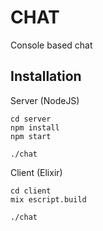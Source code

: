 # CHAT

Console based chat

## Installation


Server (NodeJS)
```
cd server
npm install
npm start

./chat
```


Client (Elixir)
```
cd client
mix escript.build

./chat
```

